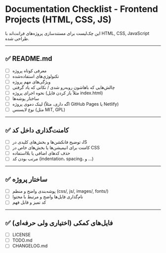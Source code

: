 # Documentation Checklist - Frontend Projects (HTML, CSS, JS)

این چک‌لیست برای مستندسازی پروژه‌های فرانت‌اند با HTML, CSS, JavaScript طراحی شده.

---

## ✅ README.md

- [ ] معرفی کوتاه پروژه
- [ ] تکنولوژی‌های استفاده‌شده
- [ ] ویژگی‌های مهم پروژه
- [ ] چالش‌هایی که باهاشون روبه‌رو شدی / نکاتی که یاد گرفتی
- [ ] نحوه اجرای پروژه (مثلاً باز کردن فایل index.html)
- [ ] ساختار پوشه‌ها
- [ ] لینک دموی پروژه (اگه داری، مثلاً GitHub Pages یا Netlify)
- [ ] نوع لایسنس (مثل MIT, GPL)

---

## ✅ کامنت‌گذاری داخل کد

- [ ] توضیح فانکشن‌ها و بخش‌های کلیدی در JS
- [ ] کامنت برای انیمیشن‌ها یا بخش‌های خاص در CSS
- [ ] حذف کدهای اضافی یا بلااستفاده
- [ ] مرتب بودن کد (indentation، spacing، و ...)

---

## ✅ ساختار پروژه

- [ ] پوشه‌بندی واضح و منظم (css/, js/, images/, fonts/)
- [ ] نام‌گذاری فایل‌ها واضح و مرتبط با محتوا
- [ ] کد تمیز و قابل فهم

---

## ✅ فایل‌های کمکی (اختیاری ولی حرفه‌ای)

- [ ] LICENSE  
- [ ] TODO.md  
- [ ] CHANGELOG.md  
